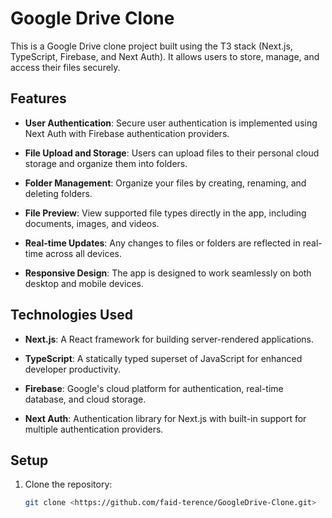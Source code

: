 # Google Drive Clone

This is a Google Drive clone project built using the T3 stack (Next.js, TypeScript, Firebase, and Next Auth). It allows users to store, manage, and access their files securely.

## Features

- **User Authentication**: Secure user authentication is implemented using Next Auth with Firebase authentication providers.

- **File Upload and Storage**: Users can upload files to their personal cloud storage and organize them into folders.

- **Folder Management**: Organize your files by creating, renaming, and deleting folders.

- **File Preview**: View supported file types directly in the app, including documents, images, and videos.

- **Real-time Updates**: Any changes to files or folders are reflected in real-time across all devices.

- **Responsive Design**: The app is designed to work seamlessly on both desktop and mobile devices.

## Technologies Used

- **Next.js**: A React framework for building server-rendered applications.

- **TypeScript**: A statically typed superset of JavaScript for enhanced developer productivity.

- **Firebase**: Google's cloud platform for authentication, real-time database, and cloud storage.

- **Next Auth**: Authentication library for Next.js with built-in support for multiple authentication providers.

## Setup

1. Clone the repository:

   ```bash
   git clone <https://github.com/faid-terence/GoogleDrive-Clone.git>
